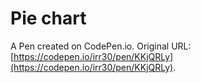 # Pie chart

A Pen created on CodePen.io. Original URL: [https://codepen.io/irr30/pen/KKjQRLy](https://codepen.io/irr30/pen/KKjQRLy).

